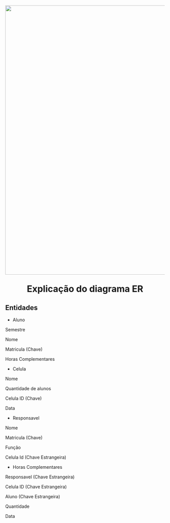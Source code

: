 <h1 align="center">
    <img src=https://user-images.githubusercontent.com/98960560/220921927-56de57de-256d-4acc-a8cf-3e8e6b2e5fa5.PNG width="850" align="center">
    <p>Explicação do diagrama ER</p>
</h1>


## Entidades

- Aluno

Semestre

Nome

Matricula (Chave)

Horas Complementares




- Celula

Nome

Quantidade de alunos

Celula ID (Chave)

Data



- Responsavel

Nome

Matricula (Chave)

Função

Celula Id (Chave Estrangeira)



- Horas Complementares

Responsavel (Chave Estrangeira)

Celula ID (Chave Estrangeira)

Aluno (Chave Estrangeira)

Quantidade 

Data

